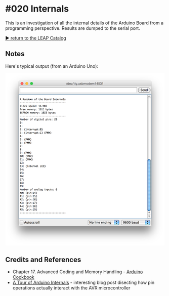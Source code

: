 # #020 Internals

This is an investigation of all the internal details of the Arduino Board from a programming perspective.
Results are dumped to the serial port.


[:arrow_forward: return to the LEAP Catalog](http://leap.tardate.com)

## Notes

Here's typical output (from an Arduino Uno):

![console log](./assets/console_log.png?raw=true)

## Credits and References

* Chapter 17. Advanced Coding and Memory Handling - [Arduino Cookbook](http://www.amazon.com/gp/product/1449313876/ref=as_li_tl?ie=UTF8&camp=1789&creative=390957&creativeASIN=1449313876&linkCode=as2&tag=itsaprli-20&linkId=5F6YF3D5RCEZYXUU)
* [A Tour of Arduino Internals](http://urbanhonking.com/ideasfordozens/2009/05/18/an_tour_of_the_arduino_interna/) - interesting blog post disecting how pin operations actually interact with the AVR microcontroller
